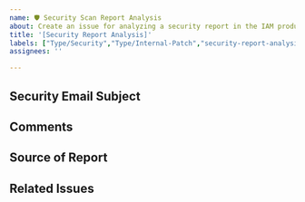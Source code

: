 ```yaml
---
name: 🛡️ Security Scan Report Analysis
about: Create an issue for analyzing a security report in the IAM product.
title: '[Security Report Analysis]'
labels: ["Type/Security","Type/Internal-Patch","security-report-analysis"]
assignees: ''

---
```


## Security Email Subject
<!-- Provide the email subject of the security discussion that initiated this report. -->

## Comments
<!-- Any relevant details or comments regarding the security issue. -->

## Source of Report
<!-- Reference the specific sheet or section that this report is based on. -->

## Related Issues
<!-- List any related issues or previous reports that are linked to this security issue. -->
